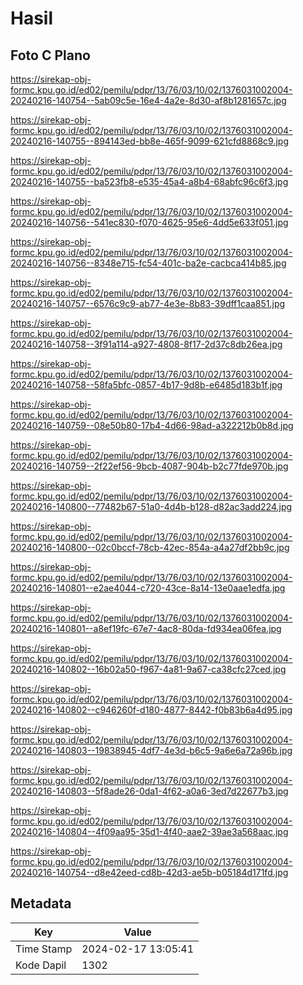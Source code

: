 # Hasil

## Foto C Plano

https://sirekap-obj-formc.kpu.go.id/ed02/pemilu/pdpr/13/76/03/10/02/1376031002004-20240216-140754--5ab09c5e-16e4-4a2e-8d30-af8b1281657c.jpg

https://sirekap-obj-formc.kpu.go.id/ed02/pemilu/pdpr/13/76/03/10/02/1376031002004-20240216-140755--894143ed-bb8e-465f-9099-621cfd8868c9.jpg

https://sirekap-obj-formc.kpu.go.id/ed02/pemilu/pdpr/13/76/03/10/02/1376031002004-20240216-140755--ba523fb8-e535-45a4-a8b4-68abfc96c6f3.jpg

https://sirekap-obj-formc.kpu.go.id/ed02/pemilu/pdpr/13/76/03/10/02/1376031002004-20240216-140756--541ec830-f070-4625-95e6-4dd5e633f051.jpg

https://sirekap-obj-formc.kpu.go.id/ed02/pemilu/pdpr/13/76/03/10/02/1376031002004-20240216-140756--8348e715-fc54-401c-ba2e-cacbca414b85.jpg

https://sirekap-obj-formc.kpu.go.id/ed02/pemilu/pdpr/13/76/03/10/02/1376031002004-20240216-140757--6576c9c9-ab77-4e3e-8b83-39dff1caa851.jpg

https://sirekap-obj-formc.kpu.go.id/ed02/pemilu/pdpr/13/76/03/10/02/1376031002004-20240216-140758--3f91a114-a927-4808-8f17-2d37c8db26ea.jpg

https://sirekap-obj-formc.kpu.go.id/ed02/pemilu/pdpr/13/76/03/10/02/1376031002004-20240216-140758--58fa5bfc-0857-4b17-9d8b-e6485d183b1f.jpg

https://sirekap-obj-formc.kpu.go.id/ed02/pemilu/pdpr/13/76/03/10/02/1376031002004-20240216-140759--08e50b80-17b4-4d66-98ad-a322212b0b8d.jpg

https://sirekap-obj-formc.kpu.go.id/ed02/pemilu/pdpr/13/76/03/10/02/1376031002004-20240216-140759--2f22ef56-9bcb-4087-904b-b2c77fde970b.jpg

https://sirekap-obj-formc.kpu.go.id/ed02/pemilu/pdpr/13/76/03/10/02/1376031002004-20240216-140800--77482b67-51a0-4d4b-b128-d82ac3add224.jpg

https://sirekap-obj-formc.kpu.go.id/ed02/pemilu/pdpr/13/76/03/10/02/1376031002004-20240216-140800--02c0bccf-78cb-42ec-854a-a4a27df2bb9c.jpg

https://sirekap-obj-formc.kpu.go.id/ed02/pemilu/pdpr/13/76/03/10/02/1376031002004-20240216-140801--e2ae4044-c720-43ce-8a14-13e0aae1edfa.jpg

https://sirekap-obj-formc.kpu.go.id/ed02/pemilu/pdpr/13/76/03/10/02/1376031002004-20240216-140801--a8ef19fc-67e7-4ac8-80da-fd934ea06fea.jpg

https://sirekap-obj-formc.kpu.go.id/ed02/pemilu/pdpr/13/76/03/10/02/1376031002004-20240216-140802--16b02a50-f967-4a81-9a67-ca38cfc27ced.jpg

https://sirekap-obj-formc.kpu.go.id/ed02/pemilu/pdpr/13/76/03/10/02/1376031002004-20240216-140802--c946260f-d180-4877-8442-f0b83b6a4d95.jpg

https://sirekap-obj-formc.kpu.go.id/ed02/pemilu/pdpr/13/76/03/10/02/1376031002004-20240216-140803--19838945-4df7-4e3d-b6c5-9a6e6a72a96b.jpg

https://sirekap-obj-formc.kpu.go.id/ed02/pemilu/pdpr/13/76/03/10/02/1376031002004-20240216-140803--5f8ade26-0da1-4f62-a0a6-3ed7d22677b3.jpg

https://sirekap-obj-formc.kpu.go.id/ed02/pemilu/pdpr/13/76/03/10/02/1376031002004-20240216-140804--4f09aa95-35d1-4f40-aae2-39ae3a568aac.jpg

https://sirekap-obj-formc.kpu.go.id/ed02/pemilu/pdpr/13/76/03/10/02/1376031002004-20240216-140754--d8e42eed-cd8b-42d3-ae5b-b05184d171fd.jpg


## Metadata

| Key        | Value               |
| ---------- | ------------------- |
| Time Stamp | 2024-02-17 13:05:41 |
| Kode Dapil | 1302                |



